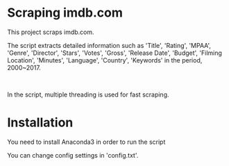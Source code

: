 Scraping imdb.com
=================

<p>This project scraps imdb.com.</p>
<p>The script extracts detailed information such as 'Title', 'Rating', 'MPAA', 'Genre', 'Director', 'Stars', 'Votes', 'Gross', 
'Release Date', 'Budget', 'Filming Location', 'Minutes', 'Language', 'Country', 'Keywords' in the period, 2000~2017. </p>
<br>
<p>In the script, multiple threading is used for fast scraping. </p>

<h1>Installation</h1>
<p>You need to install Anaconda3 in order to run the script</p>
<p>You can change config settings in 'config.txt'.</p>
